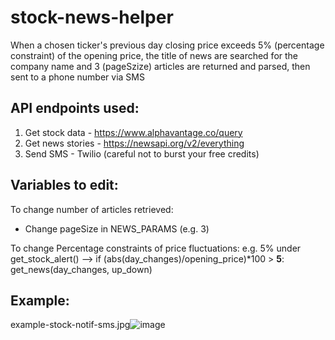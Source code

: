 # stock-news-helper
When a chosen ticker's previous day closing price exceeds 5% (percentage constraint) of the opening price, the title of news are searched for the company name and 3 (pageSzize) articles are returned and parsed, then sent to a phone number via SMS


## API endpoints used:
1. Get stock data - https://www.alphavantage.co/query
2. Get news stories - https://newsapi.org/v2/everything
3. Send SMS - Twilio (careful not to burst your free credits)

## Variables to edit:
To change number of articles retrieved:
- Change pageSize in NEWS_PARAMS (e.g. 3)

To change Percentage constraints of price fluctuations:
e.g. 5%
under get_stock_alert() -->  if (abs(day_changes)/opening_price)*100 > **5**:
        get_news(day_changes, up_down)

## Example:
example-stock-notif-sms.jpg![image](https://user-images.githubusercontent.com/69098684/110905372-55c6b500-8345-11eb-8741-fb6b0568c0ee.png)

